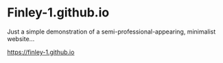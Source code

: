 # Finley-1.github.io

Just a simple demonstration of a semi-professional-appearing, minimalist website...

https://finley-1.github.io
